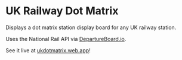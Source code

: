 # UK Railway Dot Matrix

Displays a dot matrix station display board for any UK railway station.

Uses the National Rail API via [DepartureBoard.io](https://departureboard.io/).

See it live at [ukdotmatrix.web.app](https://ukdotmatrix.web.app/)!
